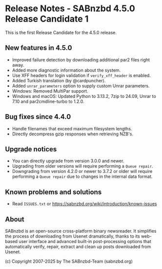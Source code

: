 Release Notes - SABnzbd 4.5.0 Release Candidate 1
=========================================================

This is the first Release Candidate for the 4.5.0 release.

## New features in 4.5.0

* Improved failure detection by downloading additional par2 files right away.
* Added more diagnostic information about the system.
* Use XFF headers for login validation if `verify_xff_header` is enabled.
* Added Turkish translation (by @cardpuncher).
* Added `unrar_parameters` option to supply custom Unrar parameters.
* Windows: Removed MultiPar support.
* Windows and macOS: Updated Python to 3.13.2, 7zip to 24.09,
  Unrar to 7.10 and par2cmdline-turbo to 1.2.0.

## Bug fixes since 4.4.0

* Handle filenames that exceed maximum filesystem lengths.
* Directly decompress gzip responses when retrieving NZB's.

## Upgrade notices

* You can directly upgrade from version 3.0.0 and newer.
* Upgrading from older versions will require performing a `Queue repair`.
* Downgrading from version 4.2.0 or newer to 3.7.2 or older will require
  performing a `Queue repair` due to changes in the internal data format.

## Known problems and solutions

* Read `ISSUES.txt` or https://sabnzbd.org/wiki/introduction/known-issues

## About
SABnzbd is an open-source cross-platform binary newsreader.
It simplifies the process of downloading from Usenet dramatically, thanks to its web-based
user interface and advanced built-in post-processing options that automatically verify, repair,
extract and clean up posts downloaded from Usenet.

(c) Copyright 2007-2025 by The SABnzbd-Team (sabnzbd.org)
